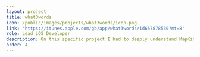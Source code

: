 ```yaml
---
layout: project
title: what3words
icon: /public/images/projects/what3words/icon.png
link: 'https://itunes.apple.com/gb/app/what3words/id657878530?mt=8'
role: Lead iOS Developer
description: On this specific project I had to deeply understand MapKit and GoogleMaps SDK. I also implemented the IAP and integration with third party API.
order: 4
---
```


